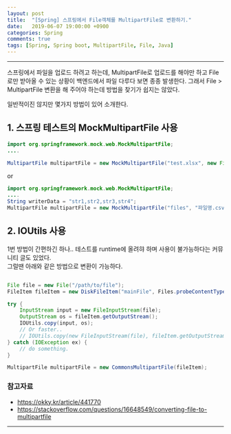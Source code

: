 ```yaml
---
layout: post
title:  "[Spring] 스프링에서 File객체를 MultipartFile로 변환하기."
date:   2019-06-07 19:00:00 +0900
categories: Spring
comments: true
tags: [Spring, Spring boot, MultipartFile, File, Java]
---
```


---

스프링에서 파일을 업로드 하려고 하는데, MultipartFile로 업로드를 해야만 하고 File로만 받아올 수 있는 상황이 백엔드에서 파일 다루다 보면 종종 발생한다.
그래서 File > MultipartFile 변환을 해 주어야 하는데 방법을 찾기가 쉽지는 않았다.

일반적이진 않지만 몇가지 방법이 있어 소개한다.

## 1. 스프링 테스트의 MockMultipartFile 사용

```java
import org.springframework.mock.web.MockMultipartFile;
....

MultipartFile multipartFile = new MockMultipartFile("test.xlsx", new FileInputStream(new File("/home/admin/test.xlsx")));

```

or

```java
import org.springframework.mock.web.MockMultipartFile;
....
String writerData = "str1,str2,str3,str4";
MultipartFile multipartFile = new MockMultipartFile("files", "파일명.csv", "text/plain", writerData.getBytes(StandardCharsets.UTF_8));

```


## 2. IOUtils 사용

1번 방법이 간편하긴 하나.. 테스트를 runtime에 올려햐 하며 사용이 불가능하다는 커뮤니티 글도 있었다. <br/>
그럴땐 아래와 같은 방법으로 변환이 가능하다.

```java

File file = new File("/path/to/file");
FileItem fileItem = new DiskFileItem("mainFile", Files.probeContentType(file.toPath()), false, file.getName(), (int) file.length(), file.getParentFile());

try {
    InputStream input = new FileInputStream(file);
    OutputStream os = fileItem.getOutputStream();
    IOUtils.copy(input, os);
    // Or faster..
    // IOUtils.copy(new FileInputStream(file), fileItem.getOutputStream());
} catch (IOException ex) {
    // do something.
}

MultipartFile multipartFile = new CommonsMultipartFile(fileItem);

```


### 참고자료
 - https://okky.kr/article/441770
 - https://stackoverflow.com/questions/16648549/converting-file-to-multipartfile

[jekyll-docs]: https://jekyllrb.com/docs/home
[jekyll-gh]:   https://github.com/jekyll/jekyll
[jekyll-talk]: https://talk.jekyllrb.com/

---
